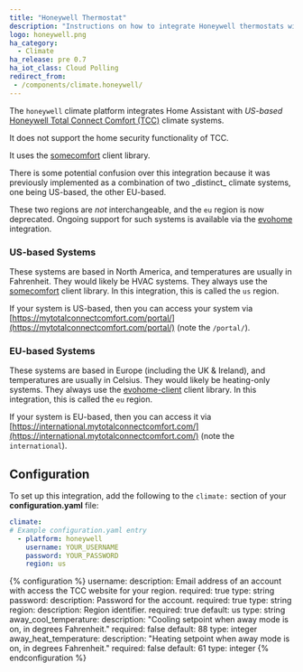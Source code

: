 ```yaml
---
title: "Honeywell Thermostat"
description: "Instructions on how to integrate Honeywell thermostats within Home Assistant."
logo: honeywell.png
ha_category:
  - Climate
ha_release: pre 0.7
ha_iot_class: Cloud Polling
redirect_from:
 - /components/climate.honeywell/
---
```


The `honeywell` climate platform integrates Home Assistant with _US-based_ [Honeywell Total Connect Comfort (TCC)](https://mytotalconnectcomfort.com/portal/]) climate systems.

It does not support the home security functionality of TCC.

It uses the [somecomfort](https://github.com/kk7ds/somecomfort) client library.

<div class='note'>
There is some potential confusion over this integration because it was previously implemented as a combination of two _distinct_ climate systems, one being US-based, the other EU-based.

These two regions are _not_ interchangeable, and the `eu` region is now deprecated.  Ongoing support for such systems is available via the [evohome](/components/evohome/) integration.
</div>

### US-based Systems

These systems are based in North America, and temperatures are usually in Fahrenheit. They would likely be HVAC systems. They always use the [somecomfort](https://github.com/kk7ds/somecomfort) client library. In this integration, this is called the `us` region.

If your system is US-based, then you can access your system via [https://mytotalconnectcomfort.com/portal/](https://mytotalconnectcomfort.com/portal/) (note the `/portal/`).

### EU-based Systems

These systems are based in Europe (including the UK & Ireland), and temperatures are usually in Celsius. They would likely be heating-only systems. They always use the [evohome-client](https://github.com/watchforstock/evohome-client) client library. In this integration, this is called the `eu` region.

If your system is EU-based, then you can access it via [https://international.mytotalconnectcomfort.com/](https://international.mytotalconnectcomfort.com/) (note the `international`).

## Configuration

To set up this integration, add the following to the `climate:` section of your **configuration.yaml** file:

```yaml
climate:
# Example configuration.yaml entry
  - platform: honeywell
    username: YOUR_USERNAME
    password: YOUR_PASSWORD
    region: us
```

{% configuration %}
username:
  description: Email address of an account with access the TCC website for your region.
  required: true
  type: string
password:
  description: Password for the account.
  required: true
  type: string
region:
  description: Region identifier.
  required: true
  default: us
  type: string
away_cool_temperature:
  description: "Cooling setpoint when away mode is on, in degrees Fahrenheit."
  required: false
  default: 88
  type: integer
away_heat_temperature:
  description: "Heating setpoint when away mode is on, in degrees Fahrenheit."
  required: false
  default: 61
  type: integer
{% endconfiguration %}
